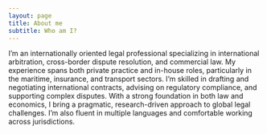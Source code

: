 ```yaml
---
layout: page
title: About me
subtitle: Who am I?
---
```

I’m an internationally oriented legal professional specializing in international arbitration, cross-border dispute resolution, and commercial law. My experience spans both private practice and in-house roles, particularly in the maritime, insurance, and transport sectors. I’m skilled in drafting and negotiating international contracts, advising on regulatory compliance, and supporting complex disputes. With a strong foundation in both law and economics, I bring a pragmatic, research-driven approach to global legal challenges. I’m also fluent in multiple languages and comfortable working across jurisdictions.
